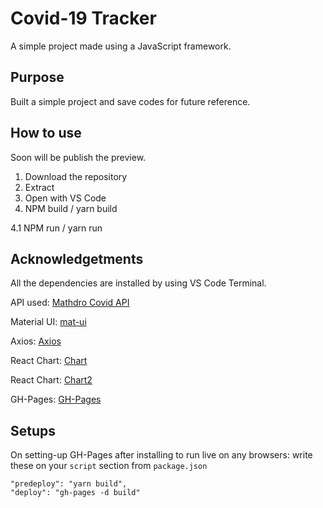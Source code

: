 # Covid-19 Tracker
A simple project made using a JavaScript framework.

## Purpose
Built a simple project and save codes for future reference.

## How to use
Soon will be publish the preview.

1. Download the repository
2. Extract
3. Open with VS Code
4. NPM build / yarn build

4.1 NPM run / yarn run

## Acknowledgetments
All the dependencies are installed by using VS Code Terminal.

API used: [Mathdro Covid API](https://covid19.mathdro.id/api)

Material UI: [mat-ui](https://www.npmjs.com/package/@material-ui/core)

Axios: [Axios](https://www.npmjs.com/package/axios)

React Chart: [Chart](https://www.npmjs.com/package/react-charts)

React Chart: [Chart2](https://www.npmjs.com/package/react-chartjs-2)

GH-Pages: [GH-Pages](https://www.npmjs.com/package/gh-pages)

## Setups
On setting-up GH-Pages after installing to run live on any browsers: write these on your `script` section from `package.json`
```
"predeploy": "yarn build",
"deploy": "gh-pages -d build"
```
